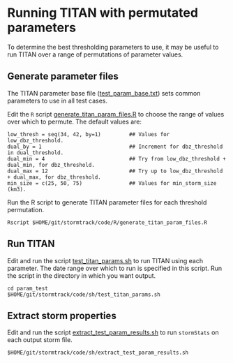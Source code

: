 # Running TITAN with permutated parameters

To determine the best thresholding parameters to use, it may be useful to run TITAN over a range of permutations of parameter values.

## Generate parameter files

The TITAN parameter base file ([test_param_base.txt](../params/test_param_base.txt)) sets common parameters to use in all test cases.

Edit the `R` script [generate_titan_param_files.R](../code/R/generate_titan_param_files.R) to choose the range of values over which to permute. The default values are:

```
low_thresh = seq(34, 42, by=1)         ## Values for low_dbz_threshold.
dual_by = 1                            ## Increment for dbz_threshold in dual_threshold.
dual_min = 4                           ## Try from low_dbz_threshold + dual_min, for dbz_threshold.
dual_max = 12                          ## Try up to low_dbz_threshold + dual_max, for dbz_threshold.
min_size = c(25, 50, 75)               ## Values for min_storm_size (km3).
```

Run the R script to generate TITAN parameter files for each threshold permutation.

```
Rscript $HOME/git/stormtrack/code/R/generate_titan_param_files.R
```

## Run TITAN

Edit and run the script [test_titan_params.sh](../code/sh/test_titan_params.sh) to run TITAN using each parameter. The date range over which to run is specified in this script. Run the script in the directory in which you want output.

```
cd param_test
$HOME/git/stormtrack/code/sh/test_titan_params.sh
```

## Extract storm properties

Edit and run the script [extract_test_param_results.sh](../code/sh/extract_test_param_results.sh) to run `stormStats` on each output storm file.

```
$HOME/git/stormtrack/code/sh/extract_test_param_results.sh
```

